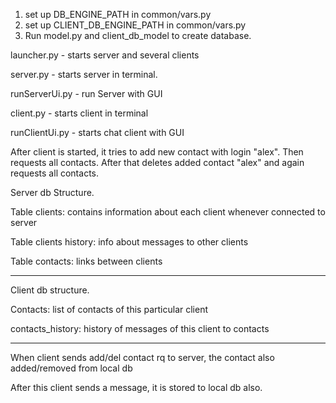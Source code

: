 1. set up DB_ENGINE_PATH in common/vars.py
2. set up CLIENT_DB_ENGINE_PATH in common/vars.py
3. Run model.py and client_db_model to create database.

launcher.py - starts server and several clients

server.py - starts server in terminal. 

runServerUi.py - run Server with GUI

client.py - starts client in terminal

runClientUi.py - starts chat client with GUI

After client is started, it tries to add new contact with login "alex".
Then requests all contacts.
After that deletes added contact "alex" and again requests all contacts.

Server db Structure.

Table clients:
    contains information about each client whenever connected to server

Table clients history: info about messages to other clients

Table contacts: links between clients
________________
Client db structure.

Contacts: list of contacts of this particular client

contacts_history: history of messages of this client to contacts
____

When client sends add/del contact rq to server, the contact also added/removed from local db

After this client sends a message, it is stored to local db also.
